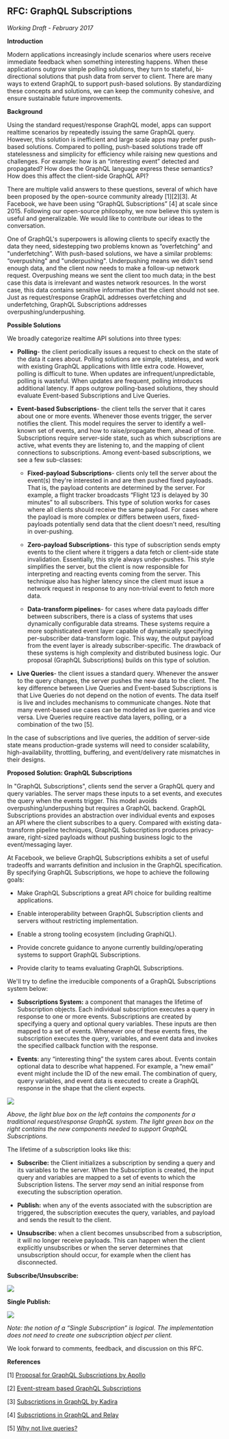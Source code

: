 RFC: GraphQL Subscriptions
-------

*Working Draft - February 2017*

**Introduction**

Modern applications increasingly include scenarios where users receive immediate feedback when something interesting happens. When these applications outgrow simple polling solutions, they turn to stateful, bi-directional solutions that push data from server to client. There are many ways to extend GraphQL to support push-based solutions. By standardizing these concepts and solutions, we can keep the community cohesive, and ensure sustainable future improvements.

**Background**

Using the standard request/response GraphQL model, apps can support realtime scenarios by repeatedly issuing the same GraphQL query. However, this solution is inefficient and large scale apps may prefer push-based solutions. Compared to polling, push-based solutions trade off statelessness and simplicity for efficiency while raising new questions and challenges. For example: how is an “interesting event” detected and propagated? How does the GraphQL language express these semantics? How does this affect the client-side GraphQL API?

There are multiple valid answers to these questions, several of which have been proposed by the open-source community already [1][2][3]. At Facebook, we have been using “GraphQL Subscriptions” [4] at scale since 2015. Following our open-source philosophy, we now believe this system is useful and generalizable. We would like to contribute our ideas to the conversation.

One of GraphQL's superpowers is allowing clients to specify exactly the data they need, sidestepping two problems known as “overfetching" and "underfetching”. With push-based solutions, we have a similar problems: “overpushing" and "underpushing". Underpushing means we didn't send enough data, and the client now needs to make a follow-up network request. Overpushing means we sent the client too much data; in the best case this data is irrelevant and wastes network resources. In the worst case, this data contains sensitive information that the client should not see. Just as request/response GraphQL addresses overfetching and underfetching, GraphQL Subscriptions addresses overpushing/underpushing.

**Possible Solutions**

We broadly categorize realtime API solutions into three types:

 * **Polling**- the client periodically issues a request to check on the state of the data it cares about. Polling solutions are simple, stateless, and work with existing GraphQL applications with little extra code. However, polling is difficult to tune. When updates are infrequent/unpredictable, polling is wasteful. When updates are frequent, polling introduces additional latency. If apps outgrow polling-based solutions, they should evaluate Event-based Subscriptions and Live Queries.

 * **Event-based Subscriptions**- the client tells the server that it cares about one or more events. Whenever those events trigger, the server notifies the client. This model requires the server to identify a well-known set of events, and how to raise/propagate them, ahead of time. Subscriptions require server-side state, such as which subscriptions are active, what events they are listening to, and the mapping of client connections to subscriptions. Among event-based subscriptions, we see a few sub-classes:

   * **Fixed-payload Subscriptions**- clients only tell the server about the event(s) they're interested in and are then pushed fixed payloads. That is, the payload contents are determined by the server. For example, a flight tracker broadcasts “Flight 123 is delayed by 30 minutes” to all subscribers. This type of solution works for cases where all clients should receive the same payload. For cases where the payload is more complex or differs between users, fixed-payloads potentially send data that the client doesn't need, resulting in over-pushing.

   * **Zero-payload Subscriptions**- this type of subscription sends empty events to the client where it triggers a data fetch or client-side state invalidation. Essentially, this style always under-pushes. This style simplifies the server, but the client is now responsible for interpreting and reacting events coming from the server. This technique also has higher latency since the client must issue a network request in response to any non-trivial event to fetch more data.

   * **Data-transform pipelines**- for cases where data payloads differ between subscribers, there is a class of systems that uses dynamically configurable data streams. These systems require a more sophisticated event layer capable of dynamically specifying per-subscriber data-transform logic. This way, the output payload from the event layer is already subscriber-specific. The drawback of these systems is high complexity and distributed business logic. Our proposal (GraphQL Subscriptions) builds on this type of solution.

 * **Live Queries**- the client issues a standard query. Whenever the answer to the query changes, the server pushes the new data to the client. The key difference between Live Queries and Event-based Subscriptions is that Live Queries do not depend on the notion of events. The data itself is live and includes mechanisms to communicate changes. Note that many event-based use cases can be modeled as live queries and vice versa. Live Queries require reactive data layers, polling, or a combination of the two [5].

In the case of subscriptions and live queries, the addition of server-side state means production-grade systems will need to consider scalability, high-availability, throttling, buffering, and event/delivery rate mismatches in their designs.

**Proposed Solution: GraphQL Subscriptions**

In "GraphQL Subscriptions", clients send the server a GraphQL query and query variables. The server maps these inputs to a set events, and executes the query when the events trigger. This model avoids overpushing/underpushing but requires a GraphQL backend. GraphQL Subscriptions provides an abstraction over individual events and exposes an API where the client subscribes to a query. Compared with existing data-transform pipeline techniques, GraphQL Subscriptions produces privacy-aware, right-sized payloads without pushing business logic to the event/messaging layer.

At Facebook, we believe GraphQL Subscriptions exhibits a set of useful tradeoffs and warrants definition and inclusion in the GraphQL specification. By specifying GraphQL Subscriptions, we hope to achieve the following goals:

* Make GraphQL Subscriptions a great API choice for building realtime applications.

* Enable interoperability between GraphQL Subscription clients and servers without restricting implementation.

* Enable a strong tooling ecosystem (including GraphiQL).

* Provide concrete guidance to anyone currently building/operating systems to support GraphQL Subscriptions.

* Provide clarity to teams evaluating GraphQL Subscriptions.

We'll try to define the irreducible components of a GraphQL Subscriptions system below:

* **Subscriptions System:** a component that manages the lifetime of Subscription objects. Each individual subscription executes a query in response to one or more events. Subscriptions are created by specifying a query and optional query variables. These inputs are then mapped to a set of events. Whenever one of these events fires, the subscription executes the query, variables, and event data and invokes the specified callback function with the response.

* **Events**: any “interesting thing” the system cares about. Events contain optional data to describe what happened. For example, a “new email” event might include the ID of the new email. The combination of query, query variables, and event data is executed to create a GraphQL response in the shape that the client expects.

![](subscriptions_01.png)

*Above, the light blue box on the left contains the components for a traditional request/response GraphQL system. The light green box on the right contains the new components needed to support GraphQL Subscriptions.*

The lifetime of a subscription looks like this:

* **Subscribe:** the Client initializes a subscription by sending a query and its variables to the server.  When the Subscription is created, the input query and variables are mapped to a set of events to which the Subscription listens. The server _may_ send an initial response from executing the subscription operation. 

* **Publish:** when any of the events associated with the subscription are triggered, the subscription executes the query, variables, and payload and sends the result to the client.

* **Unsubscribe:** when a client becomes unsubscribed from a subscription, it will no longer receive payloads. This can happen when the client explicitly unsubscribes or when the server determines that unsubscription should occur, for example when the client has disconnected.

**Subscribe/Unsubscribe:**

![](subscriptions_02.png)


**Single Publish:**

![](subscriptions_03.png)

*Note: the notion of a “Single Subscription” is logical. The implementation does not need to create one subscription object per client.*

We look forward to comments, feedback, and discussion on this RFC.

**References**

[1] [Proposal for GraphQL Subscriptions by Apollo](https://dev-blog.apollodata.com/a-proposal-for-graphql-subscriptions-1d89b1934c18)

[2] [Event-stream based GraphQL Subscriptions](https://gist.github.com/OlegIlyenko/a5a9ab1b000ba0b5b1ad)

[3] [Subscriptions in GraphQL by Kadira](https://kadira.io/blog/graphql/subscriptions-in-graphql)

[4] [Subscriptions in GraphQL and Relay](http://graphql.org/blog/subscriptions-in-graphql-and-relay/)

[5] [Why not live queries?](http://graphql.org/blog/subscriptions-in-graphql-and-relay/#why-not-live-queries)

